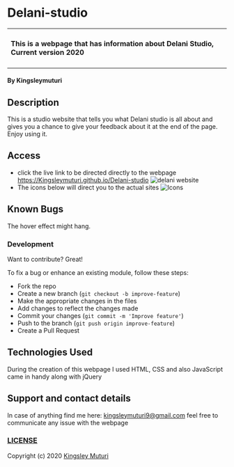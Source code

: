 # Delani-studio
<table>
<tr>
<td>
  
#### This is a webpage that has information about Delani Studio, Current version 2020
</table>
</tr>
</td>

#### By **Kingsleymuturi**
  
## Description
This is a studio website that tells you what Delani studio is all about and gives you a chance to give your feedback about it at the end of the page. Enjoy using it.
## Access
* click the live link to be directed directly to the webpage
https://Kingsleymuturi.github.io/Delani-studio
![delani website](Delani/images/Delani.png)
* The icons below will direct you to the actual sites
![Icons](Delani/images/Icons.png)
## Known Bugs
The hover effect might hang.
### Development
Want to contribute? Great!

To fix a bug or enhance an existing module, follow these steps:

- Fork the repo
- Create a new branch (`git checkout -b improve-feature`)
- Make the appropriate changes in the files
- Add changes to reflect the changes made
- Commit your changes (`git commit -m 'Improve feature'`)
- Push to the branch (`git push origin improve-feature`)
- Create a Pull Request 

## Technologies Used
During the creation of this webpage I used HTML, CSS and also JavaScript came in handy along with jQuery
## Support and contact details
In case of anything find me here: kingsleymuturi9@gmail.com feel free to communicate any issue with the webpage

### [LICENSE](https://github.com/Kingsleymuturi/Delani-studio/blob/master/LICENSE)
Copyright (c) 2020 [Kingsley Muturi ](https://github.com/Kingsleymuturi)
